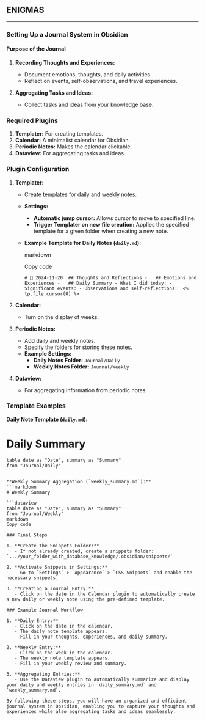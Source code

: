 


## ENIGMAS
----


### Setting Up a Journal System in Obsidian

#### Purpose of the Journal

1. **Recording Thoughts and Experiences:**
    
    - Document emotions, thoughts, and daily activities.
    - Reflect on events, self-observations, and travel experiences.
2. **Aggregating Tasks and Ideas:**
    
    - Collect tasks and ideas from your knowledge base.

### Required Plugins

1. **Templater:** For creating templates.
2. **Calendar:** A minimalist calendar for Obsidian.
3. **Periodic Notes:** Makes the calendar clickable.
4. **Dataview:** For aggregating tasks and ideas.

### Plugin Configuration

1. **Templater:**
    
    - Create templates for daily and weekly notes.
    - **Settings:**
        - **Automatic jump cursor:** Allows cursor to move to specified line.
        - **Trigger Templater on new file creation:** Applies the specified template for a given folder when creating a new note.
    - **Example Template for Daily Notes (`daily.md`):**
        
        markdown
        
        Copy code
        
        `# 📅 2024-11-20  ## Thoughts and Reflections -   ## Emotions and Experiences -   ## Daily Summary - What I did today: - Significant events: - Observations and self-reflections:  <% tp.file.cursor(0) %>`
        
2. **Calendar:**
    
    - Turn on the display of weeks.
3. **Periodic Notes:**
    
    - Add daily and weekly notes.
    - Specify the folders for storing these notes.
    - **Example Settings:**
        - **Daily Notes Folder:** `Journal/Daily`
        - **Weekly Notes Folder:** `Journal/Weekly`
4. **Dataview:**
    
    - For aggregating information from periodic notes.

### Template Examples

**Daily Note Template (`daily.md`):**


# Daily Summary

```dataview
table date as "Date", summary as "Summary"
from "Journal/Daily"


**Weekly Summary Aggregation (`weekly_summary.md`):**
```markdown
# Weekly Summary

```dataview
table date as "Date", summary as "Summary"
from "Journal/Weekly"
markdown
Copy code

### Final Steps

1. **Create the Snippets Folder:**
   - If not already created, create a snippets folder: `.../your_folder_with_database_knowledge/.obsidian/snippets/`

2. **Activate Snippets in Settings:**
   - Go to `Settings` > `Appearance` > `CSS Snippets` and enable the necessary snippets.

3. **Creating a Journal Entry:**
   - Click on the date in the Calendar plugin to automatically create a new daily or weekly note using the pre-defined template.

### Example Journal Workflow

1. **Daily Entry:**
   - Click on the date in the calendar.
   - The daily note template appears.
   - Fill in your thoughts, experiences, and daily summary.

2. **Weekly Entry:**
   - Click on the week in the calendar.
   - The weekly note template appears.
   - Fill in your weekly review and summary.

3. **Aggregating Entries:**
   - Use the Dataview plugin to automatically summarize and display your daily and weekly entries in `daily_summary.md` and `weekly_summary.md`.

By following these steps, you will have an organized and efficient journal system in Obsidian, enabling you to capture your thoughts and experiences while also aggregating tasks and ideas seamlessly.